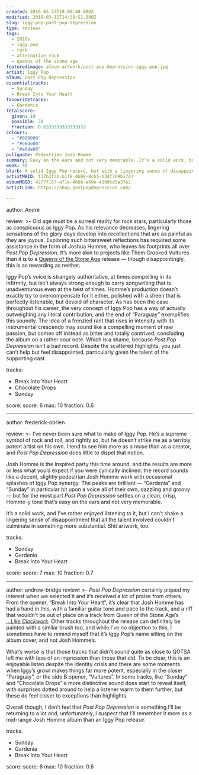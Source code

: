 ```yaml
---
created: 2016-03-23T18:00:40.000Z
modified: 2018-03-11T14:38:51.000Z
slug: iggy-pop-post-pop-depression
type: reviews
tags:
  - 2010s
  - iggy pop
  - rock
  - alternative rock
  - queens of the stone age
featuredimage: album-artwork/post-pop-depression-iggy-pop.jpg
artist: Iggy Pop
album: Post Pop Depression
essentialtracks:
  - Sunday
  - Break Into Your Heart
favouritetracks:
  - Gardenia
totalscore:
  given: 19
  possible: 30
  fraction: 0.6333333333333333
colours:
  - "#000000"
  - "#e6de00"
  - "#e6de00"
pullquote: Pedestrian Josh Homme
summary: Easy on the ears and not very memorable. It’s a solid work, but I can't shake a lingering sense of disappointment that all the talent involved couldn’t culminate in something more substantial.
week: 46
blurb: A solid Iggy Pop record, but with a lingering sense of disappointment that all the talent involved couldn’t create something more substantial.
artistMBID: f37b3f31-b1f8-4b88-8cb5-b34f709b17d7
albumMBID: 4277f167-a71e-46bb-a69e-439dcd5a37e2
artistLink: https://shop.postpopdepression.com/

---
```


author: André

review: >-
  Old age must be a surreal reality for rock stars, particularly those as conspicuous as Iggy Pop. As his relevance decreases, lingering sensations of the glory days develop into recollections that are as painful as they are joyous. Exploring such bittersweet reflections has required some assistance in the form of Joshua Homme, who leaves his footprints all over *Post Pop Depression*. It’s more akin to projects like Them Crooked Vultures than it is to a [Queens of the Stone Age](/reviews/queens-of-the-stone-age-like-clockwork/) release — though disappointingly, this is as rewarding as neither. 
  
  Iggy Pop’s voice is strangely authoritative, at times compelling in its infirmity, but isn’t always strong enough to carry songwriting that is unadventurous even at the best of times. Homme’s production doesn’t exactly try to overcompensate for it either, polished with a sheen that is perfectly listenable, but devoid of character. As has been the case throughout his career, the very concept of Iggy Pop has a way of actually outweighing any literal contribution, and the end of “Paraguay” exemplifies this soundly. The idea of a frenzied rant that rises in intensity with its instrumental crescendo may sound like a compelling moment of raw passion, but comes off instead as bitter and totally contrived, concluding the album on a rather sour note. Which is a shame, because *Post Pop Depression* isn’t a bad record. Despite the scattered highlights, you just can’t help but feel disappointed, particularly given the talent of the supporting cast.

tracks:
  - Break Into Your Heart
  - ­­Chocolate Drops
  - ­Sunday

score:
  score: 6
  max: 10
  fraction: 0.6

---
author: frederick-obrien

review: >-
  I’ve never been sure what to make of Iggy Pop. He’s a supreme symbol of rock and roll, and rightly so, but he doesn’t strike me as a terribly potent artist on his own. I tend to see him more as a muse than as a creator, and *Post Pop Depression* does little to dispel that notion. 
  
  Josh Homme is the inspired party this time around, and the results are more or less what you’d expect if you were cynically inclined: the record sounds like a decent, slightly pedestrian Josh Homme work with occasional splashes of Iggy Pop synergy. The peaks are brilliant — “Gardenia” and “Sunday” in particular hit upon a voice all of their own, dazzling and groovy — but for the most part *Post Pop Depression* settles on a clean, crisp, Homme-y tone that’s easy on the ears and not very memorable. 
  
  It’s a solid work, and I've rather enjoyed listening to it, but I can’t shake a lingering sense of disappointment that all the talent involved couldn’t culminate in something more substantial. Shit artwork, too.

tracks:
  - Sunday
  - ­Gardenia
  - ­Break Into Your Heart

score:
  score: 7
  max: 10
  fraction: 0.7

---
author: andrew-bridge
review: >-
  *Post Pop Depression* certainly piqued my interest when we selected it and it’s received a lot of praise from others. From the opener, “Break Into Your Heart”, it’s clear that Josh Homme has had a hand in this, with a familiar guitar tone and pace to the track, and a riff that wouldn’t be out of place on a track from Queen of the Stone Age’s [*...Like Clockwork*](/reviews/queens-of-the-stone-age-like-clockwork/). Other tracks throughout the release can definitely be painted with a similar brush too, and while I’ve no objection to this, I sometimes have to remind myself that it’s Iggy Pop’s name sitting on the album cover, and not Josh Homme’s. 
  
  What’s worse is that those tracks that didn’t sound quite as close to QOTSA left me with less of an impression than those that did. To be clear, this is an enjoyable listen despite the identity crisis and there are some moments when Iggy’s growl makes things far more potent, especially in the closer “Paraguay”, or the side B opener, “Vultures”. In some tracks, like “Sunday” and “Chocolate Drops” a more distinctive sound does start to reveal itself, with surprises dotted around to help a listener warm to them further, but these do feel closer to exceptions than highlights. 
  
  Overall though, I don’t feel that *Post Pop Depression* is something I’ll be returning to a lot and, unfortunately, I suspect that I’ll remember it more as a mid-range Josh Homme album than an Iggy Pop release.

tracks:
  - Sunday
  - ­Gardenia
  - ­Break Into Your Heart

score:
  score: 6
  max: 10
  fraction: 0.6
